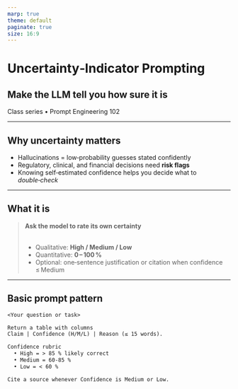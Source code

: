 ```yaml
---
marp: true
theme: default
paginate: true
size: 16:9
---
```


<!--
  Uncertainty‑Indicator Prompting slide deck
  Convert with: marp uncertainty-prompting.md -o uncertainty-prompting.pdf
-->

# Uncertainty‑Indicator Prompting  
## Make the LLM tell you **how sure it is**

Class series • Prompt Engineering 102

---

## Why uncertainty matters

- Hallucinations = low‑probability guesses stated confidently  
- Regulatory, clinical, and financial decisions need **risk flags**  
- Knowing self‑estimated confidence helps you decide what to *double‑check*

---

## What it is

> **Ask the model to rate its own certainty**  
> &nbsp;  
> - Qualitative: **High / Medium / Low**  
> - Quantitative: **0 – 100 %**  
> - Optional: one‑sentence justification or citation when confidence ≤ Medium  

---

## Basic prompt pattern

```txt
<Your question or task>

Return a table with columns  
Claim | Confidence (H/M/L) | Reason (≤ 15 words).

Confidence rubric  
  • High = > 85 % likely correct  
  • Medium = 60‑85 %  
  • Low = < 60 %

Cite a source whenever Confidence is Medium or Low.
